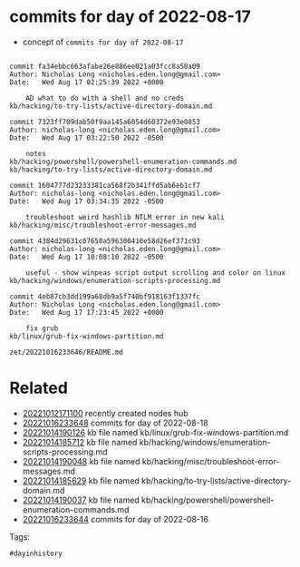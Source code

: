 # commits for day of 2022-08-17

- concept of `commits for day of 2022-08-17`

```

commit fa34ebbc663afabe26e886ee021a03fcc8a50a09
Author: Nicholas Long <nicholas.eden.long@gmail.com>
Date:   Wed Aug 17 02:25:39 2022 +0000

    AD what to do with a shell and no creds
kb/hacking/to-try-lists/active-directory-domain.md

commit 7323ff709dab50f9aa145a6054d60372e93e0853
Author: nicholas-long <nicholas.eden.long@gmail.com>
Date:   Wed Aug 17 03:22:50 2022 -0500

    notes
kb/hacking/powershell/powershell-enumeration-commands.md
kb/hacking/to-try-lists/active-directory-domain.md

commit 1604777d23233381ca568f2b341ffd5ab6eb1cf7
Author: nicholas-long <nicholas.eden.long@gmail.com>
Date:   Wed Aug 17 03:34:35 2022 -0500

    troubleshoot weird hashlib NTLM error in new kali
kb/hacking/misc/troubleshoot-error-messages.md

commit 4384d29631c07650a596300410e58d26ef371c93
Author: nicholas-long <nicholas.eden.long@gmail.com>
Date:   Wed Aug 17 10:08:10 2022 -0500

    useful - show winpeas script output scrolling and color on linux
kb/hacking/windows/enumeration-scripts-processing.md

commit 4eb87cb3dd199a68db9a5f740bf918163f1337fc
Author: Nicholas Long <nicholas.eden.long@gmail.com>
Date:   Wed Aug 17 17:23:45 2022 +0000

    fix grub
kb/linux/grub-fix-windows-partition.md
```

` zet/20221016233646/README.md `

# Related

- [20221012171100](/zet/20221012171100/README.md) recently created nodes hub
- [20221016233648](/zet/20221016233648/README.md) commits for day of 2022-08-18
- [20221014190126](/zet/20221014190126/README.md) kb file named kb/linux/grub-fix-windows-partition.md
- [20221014185712](/zet/20221014185712/README.md) kb file named kb/hacking/windows/enumeration-scripts-processing.md
- [20221014190048](/zet/20221014190048/README.md) kb file named kb/hacking/misc/troubleshoot-error-messages.md
- [20221014185629](/zet/20221014185629/README.md) kb file named kb/hacking/to-try-lists/active-directory-domain.md
- [20221014190037](/zet/20221014190037/README.md) kb file named kb/hacking/powershell/powershell-enumeration-commands.md
- [20221016233644](/zet/20221016233644/README.md) commits for day of 2022-08-16

Tags:

    #dayinhistory
